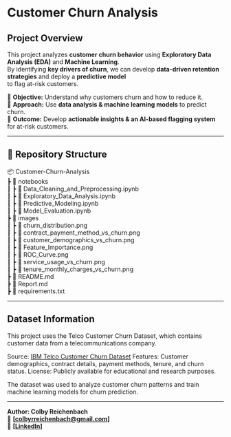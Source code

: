 # Customer Churn Analysis  

## Project Overview  
This project analyzes **customer churn behavior** using **Exploratory Data Analysis (EDA)** and **Machine Learning**.  
By identifying **key drivers of churn**, we can develop **data-driven retention strategies** and deploy a **predictive model**  
to flag at-risk customers.  

🔹 **Objective:** Understand why customers churn and how to reduce it.  
🔹 **Approach:** Use **data analysis & machine learning models** to predict churn.  
🔹 **Outcome:** Develop **actionable insights & an AI-based flagging system** for at-risk customers.  

---

## 📁 Repository Structure  
📦 Customer-Churn-Analysis  
 ┣ 📂 notebooks  
 ┃ ┣ 📜 Data_Cleaning_and_Preprocessing.ipynb  
 ┃ ┣ 📜 Exploratory_Data_Analysis.ipynb  
 ┃ ┣ 📜 Predictive_Modeling.ipynb  
 ┃ ┣ 📜 Model_Evaluation.ipynb  
 ┣ 📂 images  
 ┃ ┣ 📜 churn_distribution.png  
 ┃ ┣ 📜 contract_payment_method_vs_churn.png  
 ┃ ┣ 📜 customer_demographics_vs_churn.png  
 ┃ ┣ 📜 Feature_Importance.png  
 ┃ ┣ 📜 ROC_Curve.png  
 ┃ ┣ 📜 service_usage_vs_churn.png  
 ┃ ┣ 📜 tenure_monthly_charges_vs_churn.png  
 ┣ 📜 README.md  
 ┣ 📜 Report.md  
 ┣ 📜 requirements.txt  

---

## Dataset Information
This project uses the Telco Customer Churn Dataset, which contains customer data from a telecommunications company.

Source: [IBM Telco Customer Churn Dataset](https://www.kaggle.com/datasets/blastchar/telco-customer-churn)
Features: Customer demographics, contract details, payment methods, tenure, and churn status.
License: Publicly available for educational and research purposes.

The dataset was used to analyze customer churn patterns and train machine learning models for churn prediction.

---

**Author: Colby Reichenbach**  
📧 **[colbyrreichenbach@gmail.com]**  
🔗 **[[LinkedIn](https://www.linkedin.com/in/colby-reichenbach/)]**  
